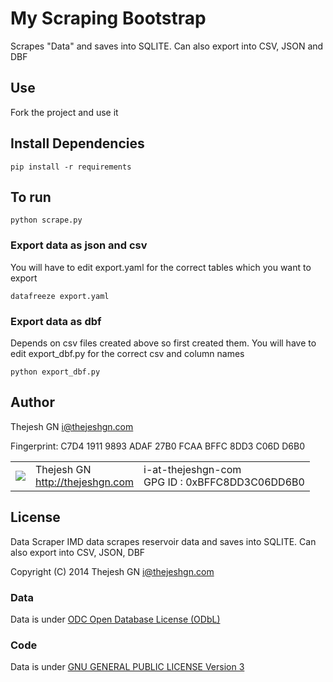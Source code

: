 # My Scraping Bootstrap  #

Scrapes "Data" and saves into SQLITE. Can also export into CSV, JSON and DBF



## Use ##
Fork the project and use it


## Install Dependencies ##
`
pip install -r requirements
`

## To run ##

`
python scrape.py
`


### Export data as json and csv ####
You will have to edit export.yaml for the correct tables which you want to export

`
datafreeze export.yaml
`

### Export data as dbf ####
Depends on csv files created above so first created them. You will have to edit export_dbf.py for the correct csv and column names

`
python export_dbf.py
`



## Author ##

Thejesh GN <i@thejeshgn.com>

Fingerprint: C7D4 1911 9893 ADAF 27B0 FCAA BFFC 8DD3 C06D D6B0

<table>
  <tr>
    <td><img src="http://www.gravatar.com/avatar/4545b2a84b0ae407abc97ad8f23cc28b?s=60"></td><td valign="middle">Thejesh GN<br><a href="http:/thejeshgn.com">http://thejeshgn.com</a></td>
    <td>i-at-thejeshgn-com <br> GPG ID :  0xBFFC8DD3C06DD6B0</td>
  </tr>
</table>


## License ##
Data Scraper IMD data scrapes reservoir data and saves into SQLITE. Can also export into CSV, JSON, DBF
 
Copyright (C) 2014  Thejesh GN <i@thejeshgn.com>

### Data
Data is under [ODC Open Database License (ODbL)](license_data_odblv1.txt)

### Code
Data is under [GNU GENERAL PUBLIC LICENSE Version 3](license_code_gplv3.txt)
